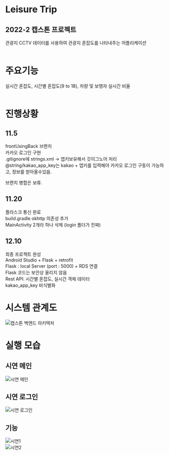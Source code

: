 # Leisure Trip
## 2022-2 캡스톤 프로젝트
관광지 CCTV 데이터를 사용하여 관광지 혼잡도를 나타내주는 어플리케이션<br><br>

# 주요기능
실시간 혼잡도, 시간별 혼잡도(9 to 18), 차량 및 보행자 실시간 비율<br><br>


# 진행상황<br>
## 11.5 <br>
frontUsingBack 브랜치 <br>
카카오 로그인 구현<br>
.gitignore에 strings.xml -> 앱키보유해서 깃이그노어 처리<br>
@string/kakao_app_key는 kakao + 앱키를 입력해야 카카오 로그인 구동이 가능하고, 정보를 받아올수있음.<br>

브랜치 병합은 보류.

## 11.20 <br>
플라스크 통신 완료<br>
build.gradle okhttp 의존성 추가<br>
MainActivity 2개라 하나 삭제 (login 폴더가 진짜) <br>

## 12.10 <br>
최종 프로젝트 완성<br>
Android Studio + Flask + retrofit<br>
Flask : local Server (port : 5000)  + RDS 연결<br>
Flask 코드는 보안상 올리지 않음<br>
Rest API: 시간별 혼잡도, 실시간 객체 데이터<br>
kakao_app_key 비식별화<br>

# 시스템 관계도<br>

![캡스톤 백엔드 아키텍처](https://user-images.githubusercontent.com/70370578/206893518-7dd75908-b694-4f36-be04-da08c372bccd.png)

# 실행 모습

## 시연 메인
![시연 메인](https://user-images.githubusercontent.com/70370578/207311514-ec056e24-ac6e-4c0e-a2c3-a89bfc4eb2a7.jpg)<br>

## 시연 로그인
![시연 로그인](https://user-images.githubusercontent.com/70370578/207320875-f863d56c-7102-44ae-b672-a73a97db7c39.jpg)<br>

## 기능
![시연1](https://user-images.githubusercontent.com/70370578/207311153-989ec619-cdd9-476e-a5e8-d532c8c7b071.jpg)<br>
![시연2](https://user-images.githubusercontent.com/70370578/207311145-a018d159-39b7-4351-8d69-ea45ba0d3723.jpg)<br>



